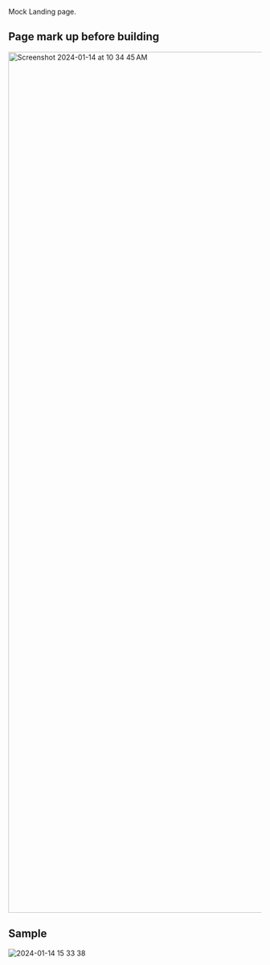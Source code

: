 Mock Landing page.


## Page mark up before building
<img width="1714" alt="Screenshot 2024-01-14 at 10 34 45 AM" src="https://github.com/jordanmateen/test/assets/39248529/05524de5-2517-4898-86da-4e8fb4f4e25d">

## Sample
![2024-01-14 15 33 38](https://github.com/jordanmateen/test/assets/39248529/3609db30-a102-4969-8c47-dd623f6c63ff)

